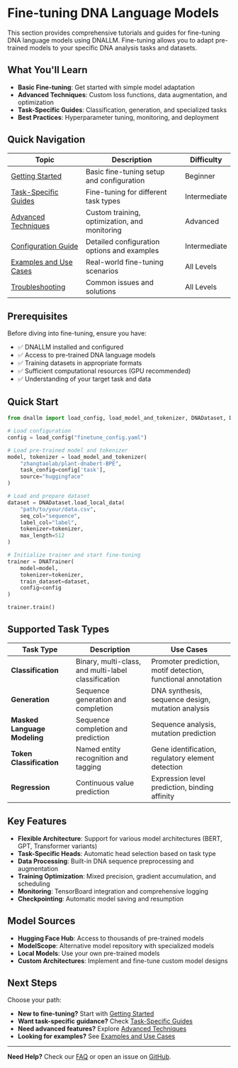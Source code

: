 # Fine-tuning DNA Language Models

This section provides comprehensive tutorials and guides for fine-tuning DNA language models using DNALLM. Fine-tuning allows you to adapt pre-trained models to your specific DNA analysis tasks and datasets.

## What You'll Learn

- **Basic Fine-tuning**: Get started with simple model adaptation
- **Advanced Techniques**: Custom loss functions, data augmentation, and optimization
- **Task-Specific Guides**: Classification, generation, and specialized tasks
- **Best Practices**: Hyperparameter tuning, monitoring, and deployment

## Quick Navigation

| Topic | Description | Difficulty |
|-------|-------------|------------|
| [Getting Started](getting_started.md) | Basic fine-tuning setup and configuration | Beginner |
| [Task-Specific Guides](task_guides.md) | Fine-tuning for different task types | Intermediate |
| [Advanced Techniques](advanced_techniques.md) | Custom training, optimization, and monitoring | Advanced |
| [Configuration Guide](configuration.md) | Detailed configuration options and examples | Intermediate |
| [Examples and Use Cases](examples.md) | Real-world fine-tuning scenarios | All Levels |
| [Troubleshooting](troubleshooting.md) | Common issues and solutions | All Levels |

## Prerequisites

Before diving into fine-tuning, ensure you have:

- ✅ DNALLM installed and configured
- ✅ Access to pre-trained DNA language models
- ✅ Training datasets in appropriate formats
- ✅ Sufficient computational resources (GPU recommended)
- ✅ Understanding of your target task and data

## Quick Start

```python
from dnallm import load_config, load_model_and_tokenizer, DNADataset, DNATrainer

# Load configuration
config = load_config("finetune_config.yaml")

# Load pre-trained model and tokenizer
model, tokenizer = load_model_and_tokenizer(
    "zhangtaolab/plant-dnabert-BPE",
    task_config=config['task'],
    source="huggingface"
)

# Load and prepare dataset
dataset = DNADataset.load_local_data(
    "path/to/your/data.csv",
    seq_col="sequence",
    label_col="label",
    tokenizer=tokenizer,
    max_length=512
)

# Initialize trainer and start fine-tuning
trainer = DNATrainer(
    model=model,
    tokenizer=tokenizer,
    train_dataset=dataset,
    config=config
)

trainer.train()
```

## Supported Task Types

| Task Type | Description | Use Cases |
|-----------|-------------|-----------|
| **Classification** | Binary, multi-class, and multi-label classification | Promoter prediction, motif detection, functional annotation |
| **Generation** | Sequence generation and completion | DNA synthesis, sequence design, mutation analysis |
| **Masked Language Modeling** | Sequence completion and prediction | Sequence analysis, mutation prediction |
| **Token Classification** | Named entity recognition and tagging | Gene identification, regulatory element detection |
| **Regression** | Continuous value prediction | Expression level prediction, binding affinity |

## Key Features

- **Flexible Architecture**: Support for various model architectures (BERT, GPT, Transformer variants)
- **Task-Specific Heads**: Automatic head selection based on task type
- **Data Processing**: Built-in DNA sequence preprocessing and augmentation
- **Training Optimization**: Mixed precision, gradient accumulation, and scheduling
- **Monitoring**: TensorBoard integration and comprehensive logging
- **Checkpointing**: Automatic model saving and resumption

## Model Sources

- **Hugging Face Hub**: Access to thousands of pre-trained models
- **ModelScope**: Alternative model repository with specialized models
- **Local Models**: Use your own pre-trained models
- **Custom Architectures**: Implement and fine-tune custom model designs

## Next Steps

Choose your path:

- **New to fine-tuning?** Start with [Getting Started](getting_started.md)
- **Want task-specific guidance?** Check [Task-Specific Guides](task_guides.md)
- **Need advanced features?** Explore [Advanced Techniques](advanced_techniques.md)
- **Looking for examples?** See [Examples and Use Cases](examples.md)

---

**Need Help?** Check our [FAQ](../../faq/faq.md) or open an issue on [GitHub](https://github.com/zhangtaolab/DNALLM/issues).
